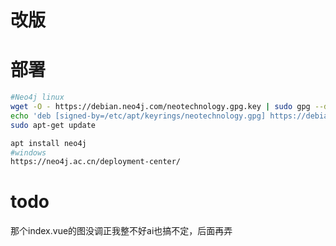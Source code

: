 
# 改版

# 部署

```bash
#Neo4j linux
wget -O - https://debian.neo4j.com/neotechnology.gpg.key | sudo gpg --dearmor -o /etc/apt/keyrings/neotechnology.gpg
echo 'deb [signed-by=/etc/apt/keyrings/neotechnology.gpg] https://debian.neo4j.com stable latest' | sudo tee -a /etc/apt/sources.list.d/neo4j.list
sudo apt-get update

apt install neo4j
#windows
https://neo4j.ac.cn/deployment-center/
```

# todo

那个index.vue的图没调正我整不好ai也搞不定，后面再弄
